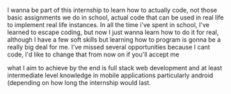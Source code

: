 I wanna be part of this internship to learn how to actually code, 
not those basic assignments we do in school, actual code that can be used in real life
to implement real life instances.
In all the time i've spent in school, I've learned to escape coding, but now I just wanna learn how to do it for real,
although I have a few soft skills but learning how to program is gonna be a really big deal for me.
I've missed several opportunities because I cant code, I'd like to change that from now on
if you'll accept me

what I aim to achieve by the end is full stack web development
and at least intermediate level knowledge in mobile applications 
particularly android
(depending on how long the internship would last.

